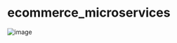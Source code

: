 # ecommerce_microservices
![image](https://github.com/user-attachments/assets/8c21916e-cf88-41c3-8c4d-9e038dcf9927)
